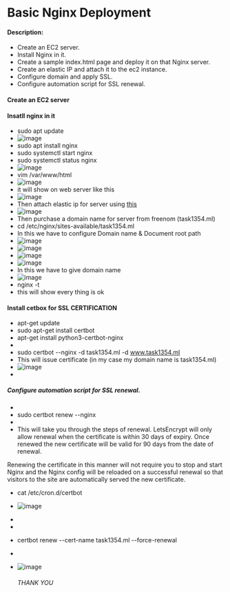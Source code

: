 # Basic Nginx Deployment

#### Description:

- Create an EC2 server.
- Install Nginx in it.
- Create a sample index.html page and deploy it on that Nginx server.
- Create an elastic IP and attach it to the ec2 instance.
- Configure domain and apply SSL.
- Configure automation script for SSL renewal.

#### Create an EC2 server
 #### Insatll nginx in it 
 
   - sudo apt update
   - ![image](https://user-images.githubusercontent.com/106643382/194303969-31a845ea-6fb2-46cc-8501-74ec71645bda.png)
   - sudo apt install nginx
   - sudo systemctl start nginx
   - sudo systemctl status nginx
   - ![image](https://user-images.githubusercontent.com/106643382/194305213-0e81676e-2354-48bb-b4e7-072e4d5a8395.png)
   - vim /var/www/html 
   - ![image](https://user-images.githubusercontent.com/106643382/194305528-8a7052a8-417a-4f04-9adb-de840316b7a1.png)
   - it will show on web server like this
   - ![image](https://user-images.githubusercontent.com/106643382/194306272-2f858b8f-8d76-440f-b1b2-047850c811cb.png)
   - Then attach elastic ip for server using [this](https://docs.aws.amazon.com/AWSEC2/latest/UserGuide/elastic-ip-addresses-eip.html)
   - ![image](https://user-images.githubusercontent.com/106643382/194306762-dd2361f6-d266-4062-a37a-8d67272a746f.png)
   - Then purchase a domain name for server from freenom (task1354.ml)
   - cd /etc/nginx/sites-available/task1354.ml
   - In this we have to configure Domain name & Document root path 
   - ![image](https://user-images.githubusercontent.com/106643382/195326106-0906ae69-ced1-4895-8329-8584cfb963f6.png)
   - ![image](https://user-images.githubusercontent.com/106643382/195326248-2f5e5133-b319-401d-88d8-dbc44c62c68b.png)
   - ![image](https://user-images.githubusercontent.com/106643382/195326375-134d9092-adaa-48ce-828b-cc16e969b7c0.png)
   - ![image](https://user-images.githubusercontent.com/106643382/195326553-abb11cd1-11ed-400c-a20b-3c81eb7c1ae4.png)
   - In this we have to give domain name
   - ![image](https://user-images.githubusercontent.com/106643382/194309542-d8254d64-6054-4627-bea1-3dc0617d0dfa.png)
   - nginx -t 
   - this will show every thing is ok
#### Install cetbox for SSL CERTIFICATION
   -  apt-get update
   -  sudo apt-get install certbot
   -  apt-get install python3-certbot-nginx
   -  
   - sudo certbot --nginx -d task1354.ml -d www.task1354.ml
   - This will issue certificate (in my case my domain name is task1354.ml)
   - ![image](https://user-images.githubusercontent.com/106643382/194316641-7c403bad-1eeb-4f86-8494-18df87a95637.png)
   - 
   ##### Configure automation script for SSL renewal.
   - 
   - sudo certbot renew --nginx
   - 
   - This will take you through the steps of renewal. LetsEncrypt will only allow renewal when the certificate is within 30 days of expiry. Once renewed the new certificate will be valid for 90 days from the date of renewal.

Renewing the certificate in this manner will not require you to stop and start Nginx and the Nginx config will be reloaded on a successful renewal so that visitors to the site are automatically served the new certificate. 
   
   - cat /etc/cron.d/certbot
   - ![image](https://user-images.githubusercontent.com/106643382/194525632-ff00a7ce-afbf-43d9-93f7-a8f7bcaad78c.png)
   - 
   - 
   - certbot renew --cert-name task1354.ml --force-renewal
   - 
   - ![image](https://user-images.githubusercontent.com/106643382/194526267-991ae8aa-61c0-4acd-aeaf-83ff923daa43.png)

   
   
   
      ######                                        THANK YOU 



